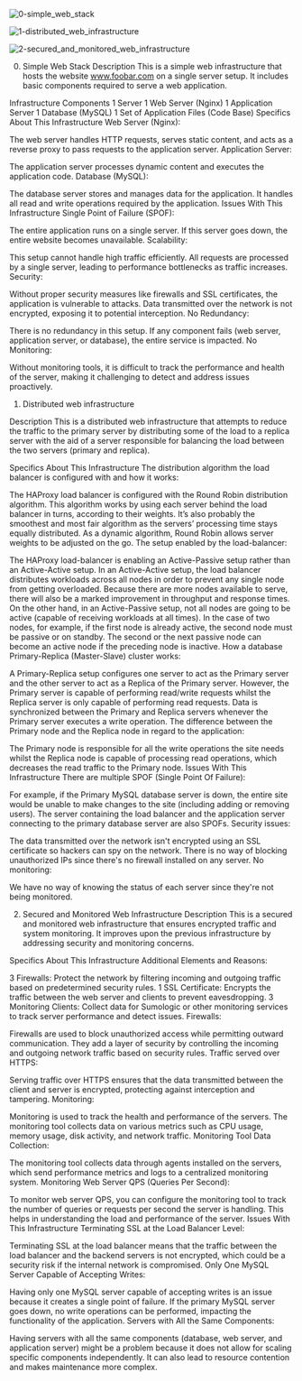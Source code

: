 
![0-simple_web_stack](https://github.com/joshchif3/alx-system_engineering-devops/assets/122808743/f2032856-57b8-434d-8942-e2bca9893671)


![1-distributed_web_infrastructure](https://github.com/joshchif3/alx-system_engineering-devops/assets/122808743/eb4ed693-ad30-4d62-9021-e72b6af1e637)


![2-secured_and_monitored_web_infrastructure](https://github.com/joshchif3/alx-system_engineering-devops/assets/122808743/3d9e1eae-a07e-48dc-914a-2db335d9f7f3)










0. Simple Web Stack
Description
This is a simple web infrastructure that hosts the website www.foobar.com on a single server setup. It includes basic components required to serve a web application.

Infrastructure Components
1 Server
1 Web Server (Nginx)
1 Application Server
1 Database (MySQL)
1 Set of Application Files (Code Base)
Specifics About This Infrastructure
Web Server (Nginx):

The web server handles HTTP requests, serves static content, and acts as a reverse proxy to pass requests to the application server.
Application Server:

The application server processes dynamic content and executes the application code.
Database (MySQL):

The database server stores and manages data for the application. It handles all read and write operations required by the application.
Issues With This Infrastructure
Single Point of Failure (SPOF):

The entire application runs on a single server. If this server goes down, the entire website becomes unavailable.
Scalability:

This setup cannot handle high traffic efficiently. All requests are processed by a single server, leading to performance bottlenecks as traffic increases.
Security:

Without proper security measures like firewalls and SSL certificates, the application is vulnerable to attacks. Data transmitted over the network is not encrypted, exposing it to potential interception.
No Redundancy:

There is no redundancy in this setup. If any component fails (web server, application server, or database), the entire service is impacted.
No Monitoring:

Without monitoring tools, it is difficult to track the performance and health of the server, making it challenging to detect and address issues proactively.

1. Distributed web infrastructure

Description
This is a distributed web infrastructure that attempts to reduce the traffic to the primary server by distributing some of the load to a replica server with the aid of a server responsible for balancing the load between the two servers (primary and replica).

Specifics About This Infrastructure
The distribution algorithm the load balancer is configured with and how it works:

The HAProxy load balancer is configured with the Round Robin distribution algorithm. This algorithm works by using each server behind the load balancer in turns, according to their weights. It’s also probably the smoothest and most fair algorithm as the servers’ processing time stays equally distributed. As a dynamic algorithm, Round Robin allows server weights to be adjusted on the go.
The setup enabled by the load-balancer:

The HAProxy load-balancer is enabling an Active-Passive setup rather than an Active-Active setup. In an Active-Active setup, the load balancer distributes workloads across all nodes in order to prevent any single node from getting overloaded. Because there are more nodes available to serve, there will also be a marked improvement in throughput and response times. On the other hand, in an Active-Passive setup, not all nodes are going to be active (capable of receiving workloads at all times). In the case of two nodes, for example, if the first node is already active, the second node must be passive or on standby. The second or the next passive node can become an active node if the preceding node is inactive.
How a database Primary-Replica (Master-Slave) cluster works:

A Primary-Replica setup configures one server to act as the Primary server and the other server to act as a Replica of the Primary server. However, the Primary server is capable of performing read/write requests whilst the Replica server is only capable of performing read requests. Data is synchronized between the Primary and Replica servers whenever the Primary server executes a write operation.
The difference between the Primary node and the Replica node in regard to the application:

The Primary node is responsible for all the write operations the site needs whilst the Replica node is capable of processing read operations, which decreases the read traffic to the Primary node.
Issues With This Infrastructure
There are multiple SPOF (Single Point Of Failure):

For example, if the Primary MySQL database server is down, the entire site would be unable to make changes to the site (including adding or removing users). The server containing the load balancer and the application server connecting to the primary database server are also SPOFs.
Security issues:

The data transmitted over the network isn't encrypted using an SSL certificate so hackers can spy on the network. There is no way of blocking unauthorized IPs since there's no firewall installed on any server.
No monitoring:

We have no way of knowing the status of each server since they're not being monitored.


2. Secured and Monitored Web Infrastructure
Description
This is a secured and monitored web infrastructure that ensures encrypted traffic and system monitoring. It improves upon the previous infrastructure by addressing security and monitoring concerns.

Specifics About This Infrastructure
Additional Elements and Reasons:

3 Firewalls: Protect the network by filtering incoming and outgoing traffic based on predetermined security rules.
1 SSL Certificate: Encrypts the traffic between the web server and clients to prevent eavesdropping.
3 Monitoring Clients: Collect data for Sumologic or other monitoring services to track server performance and detect issues.
Firewalls:

Firewalls are used to block unauthorized access while permitting outward communication. They add a layer of security by controlling the incoming and outgoing network traffic based on security rules.
Traffic served over HTTPS:

Serving traffic over HTTPS ensures that the data transmitted between the client and server is encrypted, protecting against interception and tampering.
Monitoring:

Monitoring is used to track the health and performance of the servers. The monitoring tool collects data on various metrics such as CPU usage, memory usage, disk activity, and network traffic.
Monitoring Tool Data Collection:

The monitoring tool collects data through agents installed on the servers, which send performance metrics and logs to a centralized monitoring system.
Monitoring Web Server QPS (Queries Per Second):

To monitor web server QPS, you can configure the monitoring tool to track the number of queries or requests per second the server is handling. This helps in understanding the load and performance of the server.
Issues With This Infrastructure
Terminating SSL at the Load Balancer Level:

Terminating SSL at the load balancer means that the traffic between the load balancer and the backend servers is not encrypted, which could be a security risk if the internal network is compromised.
Only One MySQL Server Capable of Accepting Writes:

Having only one MySQL server capable of accepting writes is an issue because it creates a single point of failure. If the primary MySQL server goes down, no write operations can be performed, impacting the functionality of the application.
Servers with All the Same Components:

Having servers with all the same components (database, web server, and application server) might be a problem because it does not allow for scaling specific components independently. It can also lead to resource contention and makes maintenance more complex.
